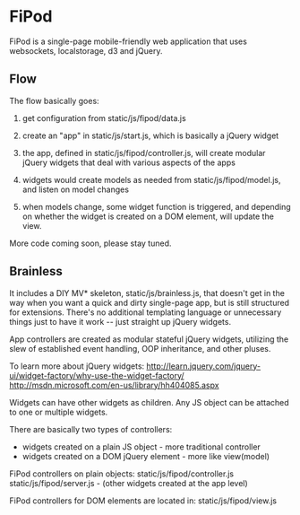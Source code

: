 
FiPod
=====

FiPod is a single-page mobile-friendly web application
that uses websockets, localstorage, d3 and jQuery.

Flow
----

The flow basically goes:

1. get configuration from static/js/fipod/data.js

2. create an "app" in static/js/start.js, which is
   basically a jQuery widget

3. the app, defined in static/js/fipod/controller.js,
   will create modular jQuery widgets that deal with
   various aspects of the apps

4. widgets would create models as needed from
   static/js/fipod/model.js, and listen on model changes

5. when models change, some widget function is triggered,
   and depending on whether the widget is created on
   a DOM element, will update the view.

More code coming soon, please stay tuned.


Brainless
---------

It includes a DIY MV\* skeleton, static/js/brainless.js, that
doesn't get in the way when you want a quick and dirty
single-page app, but is still structured for extensions.
There's no additional templating language or unnecessary
things just to have it work -- just straight up jQuery widgets.

App controllers are created as modular stateful jQuery widgets,
utilizing the slew of established event handling,
OOP inheritance, and other pluses.

To learn more about jQuery widgets:
http://learn.jquery.com/jquery-ui/widget-factory/why-use-the-widget-factory/
http://msdn.microsoft.com/en-us/library/hh404085.aspx

Widgets can have other widgets as children.
Any JS object can be attached to one or multiple widgets.

There are basically two types of controllers:
* widgets created on a plain JS object - more traditional controller
* widgets created on a DOM jQuery element - more like view(model)

FiPod controllers on plain objects:
    static/js/fipod/controller.js
    static/js/fipod/server.js - (other widgets created at the app level)

FiPod controllers for DOM elements are located in:
    static/js/fipod/view.js

